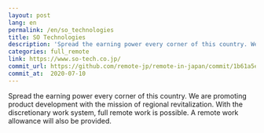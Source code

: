 ```yaml
---
layout: post
lang: en
permalink: /en/so_technologies
title: SO Technologies
description: 'Spread the earning power every corner of this country. We are promoting product development with the mission of regional revitalization.  With the discretionary work system, full remote work is possible. A remote work allowance will also be provided.'
categories: full_remote
link: https://www.so-tech.co.jp/
commit_url: https://github.com/remote-jp/remote-in-japan/commit/1b61a5ee8a52e4603f84873821cae9c2899ff89c
commit_at:  2020-07-10
---
```


<p>Spread the earning power every corner of this country. We are promoting product development with the mission of regional revitalization.  With the discretionary work system, full remote work is possible. A remote work allowance will also be provided.</p>
